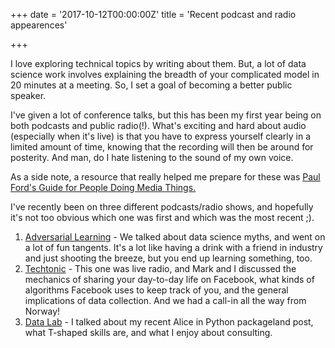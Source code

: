 +++
date = '2017-10-12T00:00:00Z'
title = 'Recent podcast and radio appearences'

+++


I love exploring technical topics by writing about them. But, a lot of data science work involves explaining the breadth of your complicated model in 20 minutes at a meeting. So, I set a goal of becoming a better public speaker. 

I've given a lot of conference talks, but this has been my first year being on both podcasts and public radio(!). What's exciting and hard about audio (especially when it's live) is that you have to express yourself clearly in a limited amount of time, knowing that the recording will then be around for posterity. And man, do I hate listening to the sound of my own voice.

As a side note, a resource that really helped me prepare for these was [Paul Ford's Guide for People Doing Media Things.](https://trackchanges.postlight.com/be-our-guest-f9c962575055) 

I've recently been on three different podcasts/radio shows, and hopefully it's not too obvious which one was first and which was the most recent ;). 



1. [Adversarial Learning](http://adversariallearning.com/episode-12-data-science-myths.html) - We talked about data science myths, and went on a lot of fun tangents. It's a lot like having a drink with a friend in industry and just shooting the breeze, but you end up learning something, too. 
2. [Techtonic](http://www.wfmu.org/playlists/shows/74886) - This one was live radio, and Mark and I discussed the mechanics of sharing your day-to-day life on Facebook, what kinds of algorithms Facebook uses to keep track of you, and the general implications of data collection. And we had a call-in all the way from Norway!
3. [Data Lab](https://www.thedatalab.io/podcasts/2017/10/4/vicki-boykis) - I talked about my recent Alice in Python packageland post, what T-shaped skills are, and what I enjoy about consulting. 
